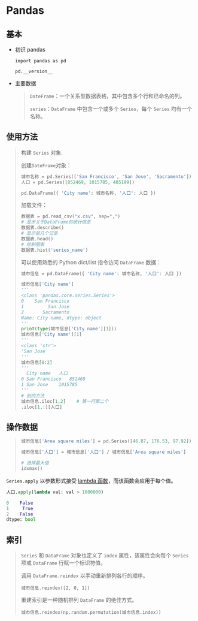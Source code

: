 <!--
title: A2-Pandas
sort:
-->

# Pandas

## 基本

- 初识 pandas

  `import pandas as pd`

  `pd.__version__`

- 主要数据

  > `DateFrame`：一个关系型数据表格，其中包含多个行和已命名的列。
  >
  > `series`：`DataFrame` 中包含一个或多个 `Series`，每个 `Series` 均有一个名称。

## 使用方法

> 构建 `Series` 对象.
>
> 创建`DateFrame`对象：
>
> ```python
> 城市名称 = pd.Series(['San Francisco', 'San Jose', 'Sacramento'])
> 人口 = pd.Series([852469, 1015785, 485199])
>
> pd.DataFrame({ 'City name': 城市名称, '人口': 人口 })
> ```
>
> 加载文件：
>
> ```python
> 数据表 = pd.read_csv("x.csv", sep=",")
> # 显示关于DataFrame的统计信息
> 数据表.describe()
> # 显示前几个记录
> 数据表.head()
> # 绘制图表
> 数据表.hist('series_name')
> ```
>
> 可以使用熟悉的 Python dict/list 指令访问 `DataFrame` 数据：
>
> ```python
> 城市信息 = pd.DataFrame({ 'City name': 城市名称, '人口': 人口 })
>
> 城市信息['City name']
> '''
> <class 'pandas.core.series.Series'>
> 0    San Francisco
> 1         San Jose
> 2       Sacramento
> Name: City name, dtype: object
> '''
> print(type(城市信息['City name'][1]))
> 城市信息['City name'][1]
> '''
> <class 'str'>
> 'San Jose
> '''
> 城市信息[0:2]
> '''
> 	City name	人口
> 0	San Francisco	852469
> 1	San Jose	1015785
> '''
> # 别的方法
> 城市信息.iloc[1,2]	# 第一行第二个
> .iloc[1,:][人口]
> ```

## 操作数据

> ```python
> 城市信息['Area square miles'] = pd.Series([46.87, 176.53, 97.92])
>
> 城市信息['人口'] = 城市信息['人口'] / 城市信息['Area square miles']
>
> # 选择最大值
> idxmax()
> ```

`Series.apply` 以参数形式接受 [lambda 函数](https://docs.python.org/2/tutorial/controlflow.html#lambda-expressions)，而该函数会应用于每个值。

```python
人口.apply(lambda val: val > 1000000)

0    False
1     True
2    False
dtype: bool
```

## 索引

> `Series` 和 `DataFrame` 对象也定义了 `index` 属性，该属性会向每个 `Series` 项或 `DataFrame` 行赋一个标识符值。
>
> 调用 `DataFrame.reindex` 以手动重新排列各行的顺序。
>
> `城市信息.reindex([2, 0, 1])`
>
> 重建索引是一种随机排列 `DataFrame` 的绝佳方式。
>
> `城市信息.reindex(np.random.permutation(城市信息.index))`
